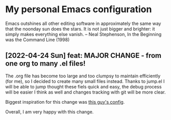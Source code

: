 # My personal Emacs configuration

Emacs outshines all other editing software in approximately the same
way that the noonday sun does the stars. It is not just bigger and
brighter: it simply makes everything else vanish. – Neal Stephenson,
In the Beginning was the Command Line (1998)

## [2022-04-24 Sun] feat: MAJOR CHANGE - from one org to many .el files!

The .org file has become too large and too clumpsy to maintain
efficiently (for me), so I decided to create many small files instead.
Thanks to jump.el I will be able to jump thought these fiels quick and
easy, the debug process will be easier I think as well and changes
tracking with git will be more clear.

Biggest inspiration for this change was [this guy's config](https://github.com/Crandel/home/tree/master/.config/emacs).

Overall, I am very happy with this change.
